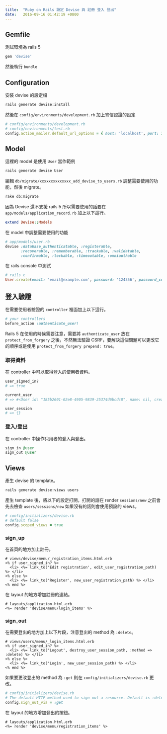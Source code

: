 ```yaml
---
title:  "Ruby on Rails 設定 Devise 與 註冊 登入 登出"
date:   2016-09-16 01:42:19 +0800
---
```


## Gemfile

測試環境為 rails 5

```ruby
gem 'devise'
```

然後執行 `bundle`

## Configuration

安裝 devise 的設定檔

```sh
rails generate devise:install
```

然後在 `config/environments/development.rb` 加上寄信認證的設定

```ruby
# config/environments/development.rb
# config/environments/test.rb
config.action_mailer.default_url_options = { host: 'localhost', port: 3000 }
```

<!--excerpt-->

## Model

這裡的 model 是使用 `User` 當作範例

```sh
rails generate devise User
```

編輯 `db/migrate/xxxxxxxxxxxxxx_add_devise_to_users.rb` 調整需要使用的功能，然後 migrate。

```sh
rake db:migrate
```

因為 Devise 還不支援 rails 5 所以需要使用的話要在 `app/models/application_record.rb` 加上以下這行。

```ruby
extend Devise::Models
```

在 model 中調整需要使用的功能

```ruby
# app/models/user.rb
devise :database_authenticatable, :registerable,
       :recoverable, :rememberable, :trackable, :validatable,
       :confirmable, :lockable, :timeoutable, :omniauthable
```

在 rails console 中測試

```ruby
# rails c
User.create(email: 'email@example.com', password: '124356', password_confirmation: '123456')
```

## 登入驗證

在需要使用者驗證的 `controller` 裡面加上以下這行。

```ruby
# your controllers
before_action :authenticate_user!
```

Rails 5 在使用的時候需要注意，需要將 `authenticate_user` 放在 `protect_from_forgery` 之後，不然無法驗證 CSRF，要解決這個問題可以更改它的順序或是使用 `protect_from_forgery prepend: true`。

### 取得資料

在 controller 中可以取得登入的使用者資料。

```ruby
user_signed_in?         
# => true

current_user
# => #<User id: "185b2601-02e8-4905-9839-25374d6bcdc8", name: nil, created_at: "2016-09-15 09:11:56", updated_at: "2016-09-15 09:15:09", email: "aaaa1379@gmail.com">

user_session
# => {}
```

### 登入/登出

在 controller 中操作只用者的登入與登出。

```ruby
sign_in @user
sign_out @user
```

## Views

產生 devise 的 template。

```sh
rails generate devise:views users
```

產生 template 後，將以下的設定打開，打開的話在 render `sessions/new` 之前會先去檢查 `users/sessions/new` 如果沒有的話則會使用預設的 views。

```ruby
# config/initializers/devise.rb
# default false
config.scoped_views = true
```

### sign_up
在首頁的地方加上註冊。

```erb
# views/devise/menu/_registration_items.html.erb
<% if user_signed_in? %>
  <li> <%= link_to('Edit registration', edit_user_registration_path) %> </li>
<% else %>
  <li> <%= link_to('Register', new_user_registration_path) %> </li>
<% end %>
```

在 layout 的地方增加註冊的連結。

```erb
# layouts/application.html.erb
<%= render 'devise/menu/login_items' %>
```

### sign_out

在需要登出的地方加上以下片段，注意登出的 method 為 `:delete`。

```erb
# views/users/menu/_login_items.html.erb
<% if user_signed_in? %>
  <li> <%= link_to('Logout', destroy_user_session_path, :method => :delete) %> </li>
<% else %>
  <li> <%= link_to('Login', new_user_session_path) %> </li>
<% end %>
```

如果要更改登出的 method 為 `:get` 則在 `config/initializers/devise.rb` 更改。

```ruby
# config/initializers/devise.rb
# The default HTTP method used to sign out a resource. Default is :delete.
config.sign_out_via = :get
```

在 layout 的地方增加登出的按鈕。

```erb
# layouts/application.html.erb
<%= render 'devise/menu/registration_items' %>
```
